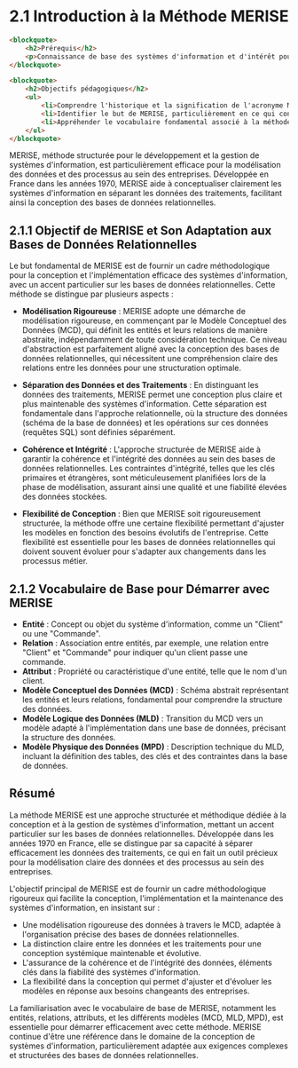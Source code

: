 # 2.1 Introduction à la Méthode MERISE

```html
<blockquote>
    <h2>Prérequis</h2>
    <p>Connaissance de base des systèmes d'information et d'intérêt pour la conception de bases de données.</p>
</blockquote>

<blockquote>
    <h2>Objectifs pédagogiques</h2>
    <ul>
        <li>Comprendre l'historique et la signification de l'acronyme MERISE.</li>
        <li>Identifier le but de MERISE, particulièrement en ce qui concerne les bases de données relationnelles.</li>
        <li>Appréhender le vocabulaire fondamental associé à la méthode MERISE.</li>
    </ul>
</blockquote>
```

MERISE, méthode structurée pour le développement et la gestion de systèmes d'information, est particulièrement efficace pour la modélisation des données et des processus au sein des entreprises. Développée en France dans les années 1970, MERISE aide à conceptualiser clairement les systèmes d'information en séparant les données des traitements, facilitant ainsi la conception des bases de données relationnelles.


## 2.1.1 Objectif de MERISE et Son Adaptation aux Bases de Données Relationnelles

Le but fondamental de MERISE est de fournir un cadre méthodologique pour la conception et l'implémentation efficace des systèmes d'information, avec un accent particulier sur les bases de données relationnelles. Cette méthode se distingue par plusieurs aspects :

- **Modélisation Rigoureuse** : MERISE adopte une démarche de modélisation rigoureuse, en commençant par le Modèle Conceptuel des Données (MCD), qui définit les entités et leurs relations de manière abstraite, indépendamment de toute considération technique. Ce niveau d'abstraction est parfaitement aligné avec la conception des bases de données relationnelles, qui nécessitent une compréhension claire des relations entre les données pour une structuration optimale.
  
- **Séparation des Données et des Traitements** : En distinguant les données des traitements, MERISE permet une conception plus claire et plus maintenable des systèmes d'information. Cette séparation est fondamentale dans l'approche relationnelle, où la structure des données (schéma de la base de données) et les opérations sur ces données (requêtes SQL) sont définies séparément.

- **Cohérence et Intégrité** : L'approche structurée de MERISE aide à garantir la cohérence et l'intégrité des données au sein des bases de données relationnelles. Les contraintes d'intégrité, telles que les clés primaires et étrangères, sont méticuleusement planifiées lors de la phase de modélisation, assurant ainsi une qualité et une fiabilité élevées des données stockées.

- **Flexibilité de Conception** : Bien que MERISE soit rigoureusement structurée, la méthode offre une certaine flexibilité permettant d'ajuster les modèles en fonction des besoins évolutifs de l'entreprise. Cette flexibilité est essentielle pour les bases de données relationnelles qui doivent souvent évoluer pour s'adapter aux changements dans les processus métier.


## 2.1.2 Vocabulaire de Base pour Démarrer avec MERISE

- **Entité** : Concept ou objet du système d'information, comme un "Client" ou une "Commande".
- **Relation** : Association entre entités, par exemple, une relation entre "Client" et "Commande" pour indiquer qu'un client passe une commande.
- **Attribut** : Propriété ou caractéristique d'une entité, telle que le nom d'un client.
- **Modèle Conceptuel des Données (MCD)** : Schéma abstrait représentant les entités et leurs relations, fondamental pour comprendre la structure des données.
- **Modèle Logique des Données (MLD)** : Transition du MCD vers un modèle adapté à l'implémentation dans une base de données, précisant la structure des données.
- **Modèle Physique des Données (MPD)** : Description technique du MLD, incluant la définition des tables, des clés et des contraintes dans la base de données.


## Résumé

La méthode MERISE est une approche structurée et méthodique dédiée à la conception et à la gestion de systèmes d'information, mettant un accent particulier sur les bases de données relationnelles. Développée dans les années 1970 en France, elle se distingue par sa capacité à séparer efficacement les données des traitements, ce qui en fait un outil précieux pour la modélisation claire des données et des processus au sein des entreprises.

L'objectif principal de MERISE est de fournir un cadre méthodologique rigoureux qui facilite la conception, l'implémentation et la maintenance des systèmes d'information, en insistant sur :
- Une modélisation rigoureuse des données à travers le MCD, adaptée à l'organisation précise des bases de données relationnelles.
- La distinction claire entre les données et les traitements pour une conception systémique maintenable et évolutive.
- L'assurance de la cohérence et de l'intégrité des données, éléments clés dans la fiabilité des systèmes d'information.
- La flexibilité dans la conception qui permet d'ajuster et d'évoluer les modèles en réponse aux besoins changeants des entreprises.

La familiarisation avec le vocabulaire de base de MERISE, notamment les entités, relations, attributs, et les différents modèles (MCD, MLD, MPD), est essentielle pour démarrer efficacement avec cette méthode. MERISE continue d'être une référence dans le domaine de la conception de systèmes d'information, particulièrement adaptée aux exigences complexes et structurées des bases de données relationnelles.

